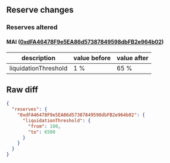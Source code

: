 ## Reserve changes

### Reserves altered

#### MAI ([0xdFA46478F9e5EA86d57387849598dbFB2e964b02](https://optimistic.etherscan.io/address/0xdFA46478F9e5EA86d57387849598dbFB2e964b02))

| description | value before | value after |
| --- | --- | --- |
| liquidationThreshold | 1 % | 65 % |


## Raw diff

```json
{
  "reserves": {
    "0xdFA46478F9e5EA86d57387849598dbFB2e964b02": {
      "liquidationThreshold": {
        "from": 100,
        "to": 6500
      }
    }
  }
}
```
